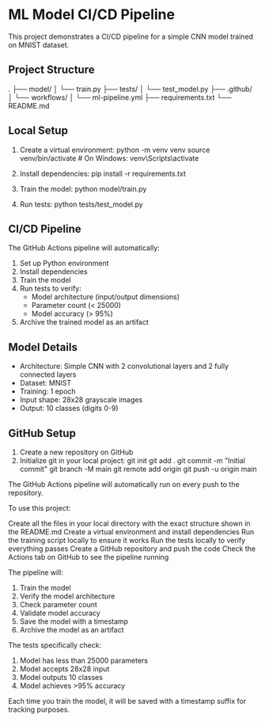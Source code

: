 # ML Model CI/CD Pipeline

This project demonstrates a CI/CD pipeline for a simple CNN model trained on MNIST dataset.

## Project Structure 
.
├── model/
│ └── train.py
├── tests/
│ └── test_model.py
├── .github/
│ └── workflows/
│ └── ml-pipeline.yml
├── requirements.txt
└── README.md

## Local Setup

1. Create a virtual environment:
python -m venv venv
source venv/bin/activate # On Windows: venv\Scripts\activate

2. Install dependencies:
pip install -r requirements.txt

3. Train the model:
python model/train.py

4. Run tests:
python tests/test_model.py

## CI/CD Pipeline

The GitHub Actions pipeline will automatically:
1. Set up Python environment
2. Install dependencies
3. Train the model
4. Run tests to verify:
   - Model architecture (input/output dimensions)
   - Parameter count (< 25000)
   - Model accuracy (> 95%)
5. Archive the trained model as an artifact

## Model Details

- Architecture: Simple CNN with 2 convolutional layers and 2 fully connected layers
- Dataset: MNIST
- Training: 1 epoch
- Input shape: 28x28 grayscale images
- Output: 10 classes (digits 0-9)

## GitHub Setup

1. Create a new repository on GitHub
2. Initialize git in your local project:
git init
git add .
git commit -m "Initial commit"
git branch -M main
git remote add origin <your-repo-url>
git push -u origin main


The GitHub Actions pipeline will automatically run on every push to the repository.

To use this project:

Create all the files in your local directory with the exact structure shown in the README.md
Create a virtual environment and install dependencies
Run the training script locally to ensure it works
Run the tests locally to verify everything passes
Create a GitHub repository and push the code
Check the Actions tab on GitHub to see the pipeline running

The pipeline will:
1. Train the model
2. Verify the model architecture
3. Check parameter count
4. Validate model accuracy
5. Save the model with a timestamp
6. Archive the model as an artifact

The tests specifically check:
1. Model has less than 25000 parameters
2. Model accepts 28x28 input
3. Model outputs 10 classes
4. Model achieves >95% accuracy

Each time you train the model, it will be saved with a timestamp suffix for tracking purposes.


